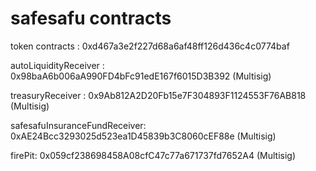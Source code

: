 # safesafu contracts

token contracts : 0xd467a3e2f227d68a6af48ff126d436c4c0774baf

autoLiquidityReceiver : 0x98baA6b006aA990FD4bFc91edE167f6015D3B392 (Multisig)

treasuryReceiver : 0x9Ab812A2D20Fb15e7F304893F1124553F76AB818 (Multisig)

safesafuInsuranceFundReceiver: 0xAE24Bcc3293025d523ea1D45839b3C8060cEF88e (Multisig)

firePit: 0x059cf238698458A08cfC47c77a671737fd7652A4 (Multisig)
